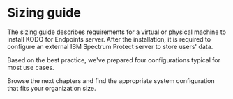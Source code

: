 # Sizing guide

The sizing guide describes requirements for a virtual or physical machine to install KODO for Endpoints server. After the installation, it is required to configure an external IBM Spectrum Protect server to store users' data. 

Based on the best practice, we've prepared four configurations typical for most use cases. 

Browse the next chapters and find the appropriate system configuration that fits your organization size.







